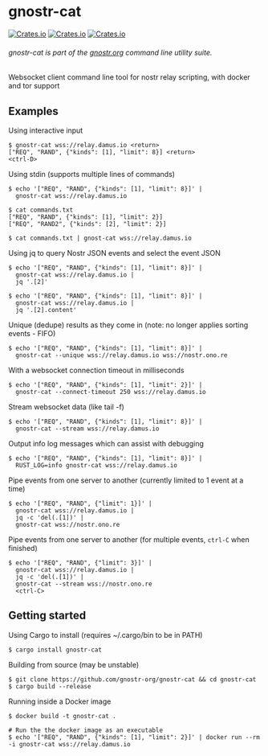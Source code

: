 # gnostr-cat
[![Crates.io](https://img.shields.io/crates/v/gnostr-cat)](https://crates.io/crates/gnostr-cat)
[![Crates.io](https://img.shields.io/crates/d/gnostr-cat)](https://crates.io/crates/gnostr-cat)
[![Crates.io](https://img.shields.io/crates/l/gnostr-cat)](https://github.com/gnostr-org/gnostr-cat/blob/master/LICENSE)

###### gnostr-cat is part of the *[gnostr.org](https://gnostr.org)* command line utility suite. 

Websocket client command line tool for nostr relay scripting, with docker and tor support


## Examples

Using interactive input

```shell
$ gnostr-cat wss://relay.damus.io <return>
["REQ", "RAND", {"kinds": [1], "limit": 8}] <return>
<ctrl-D>
```

Using stdin (supports multiple lines of commands)

```shell
$ echo '["REQ", "RAND", {"kinds": [1], "limit": 8}]' |
  gnostr-cat wss://relay.damus.io

$ cat commands.txt
["REQ", "RAND", {"kinds": [1], "limit": 2}]
["REQ", "RAND2", {"kinds": [2], "limit": 2}]

$ cat commands.txt | gnost-cat wss://relay.damus.io

```

Using jq to query Nostr JSON events and select the event JSON

```shell
$ echo '["REQ", "RAND", {"kinds": [1], "limit": 8}]' |
  gnostr-cat wss://relay.damus.io |
  jq '.[2]'

$ echo '["REQ", "RAND", {"kinds": [1], "limit": 8}]' |
  gnostr-cat wss://relay.damus.io |
  jq '.[2].content'
```

Unique (dedupe) results as they come in (note: no longer applies sorting events - FIFO)

```shell
$ echo '["REQ", "RAND", {"kinds": [1], "limit": 8}]' |
  gnostr-cat --unique wss://relay.damus.io wss://nostr.ono.re
```

With a websocket connection timeout in milliseconds

```shell
$ echo '["REQ", "RAND", {"kinds": [1], "limit": 2}]' |
  gnostr-cat --connect-timeout 250 wss://relay.damus.io
```


Stream websocket data (like tail -f)

```shell
$ echo '["REQ", "RAND", {"kinds": [1], "limit": 8}]' |
  gnostr-cat --stream wss://relay.damus.io
```

Output info log messages which can assist with debugging

```shell
$ echo '["REQ", "RAND", {"kinds": [1], "limit": 8}]' |
  RUST_LOG=info gnostr-cat wss://relay.damus.io
```

Pipe events from one server to another (currently limited to 1 event at a time)

```shell
$ echo '["REQ", "RAND", {"limit": 1}]' |
  gnostr-cat wss://relay.damus.io |
  jq -c 'del(.[1])' |
  gnostr-cat wss://nostr.ono.re
```

Pipe events from one server to another (for multiple events, `ctrl-C` when finished)

```shell
$ echo '["REQ", "RAND", {"limit": 3}]' |
  gnostr-cat wss://relay.damus.io |
  jq -c 'del(.[1])' |
  gnostr-cat --stream wss://nostr.ono.re
  <ctrl-C>
```


## Getting started
Using Cargo to install (requires ~/.cargo/bin to be in PATH)

```shell
$ cargo install gnostr-cat
```

Building from source (may be unstable)

```shell
$ git clone https://github.com/gnostr-org/gnostr-cat && cd gnostr-cat
$ cargo build --release
```

Running inside a Docker image

```shell
$ docker build -t gnostr-cat .

# Run the the docker image as an executable
$ echo '["REQ", "RAND", {"kinds": [1], "limit": 2}]' | docker run --rm -i gnostr-cat wss://relay.damus.io
```
